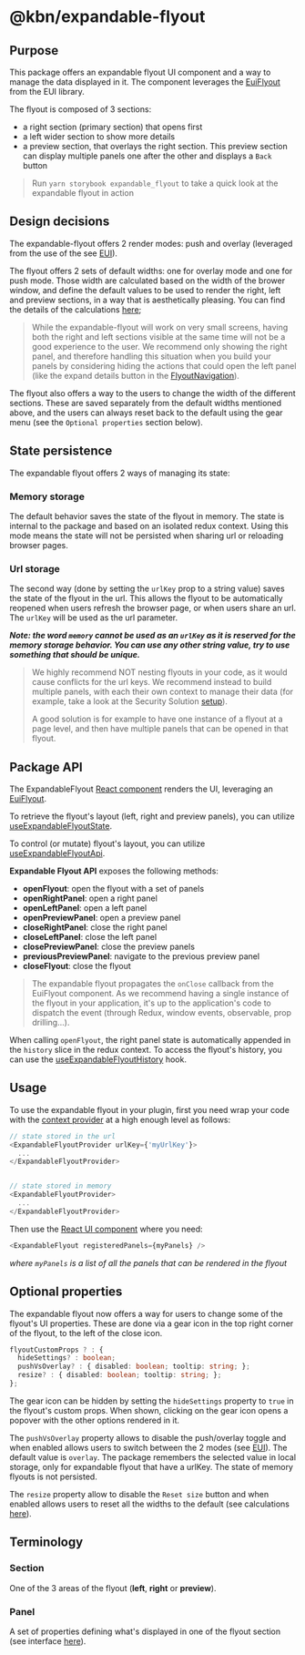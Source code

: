 # @kbn/expandable-flyout

## Purpose

This package offers an expandable flyout UI component and a way to manage the data displayed in it. The component
leverages the [EuiFlyout](https://github.com/elastic/eui/tree/main/src/components/flyout) from the EUI library.

The flyout is composed of 3 sections:

- a right section (primary section) that opens first
- a left wider section to show more details
- a preview section, that overlays the right section. This preview section can display multiple panels one after the
  other and displays a `Back` button

> Run `yarn storybook expandable_flyout` to take a quick look at the expandable flyout in action

## Design decisions

The expandable-flyout offers 2 render modes: push and overlay (leveraged from the use of the
see [EUI](https://eui.elastic.co/#/layout/flyout#push-versus-overlay)).

The flyout offers 2 sets of default widths: one for overlay mode and one for push mode. Those width are calculated based
on the width of the brower window, and define the default values to be used to render the right, left and preview
sections, in a way that is aesthetically pleasing. You can find the details of the
calculations [here](https://github.com/elastic/kibana/blob/main/x-pack/solutions/security/packages/expandable-flyout/src/hooks/use_window_width.ts);

> While the expandable-flyout will work on very small screens, having both the right and left sections visible at the
> same time will not be a good experience to the user. We recommend only showing the right panel, and therefore handling
> this situation when you build your panels by considering hiding the actions that could open the left panel (like the
> expand details button in
> the [FlyoutNavigation](https://github.com/elastic/kibana/tree/main/x-pack/solutions/security/plugins/security_solution/public/flyout/shared/components/flyout_navigation.tsx)).

The flyout also offers a way to the users to change the width of the different sections. These are saved separately from
the default widths mentioned above, and the users can always reset back to the default using the gear menu (see the
`Optional properties` section below).

## State persistence

The expandable flyout offers 2 ways of managing its state:

### Memory storage

The default behavior saves the state of the flyout in memory. The state is internal to the package and based on an
isolated redux context. Using this mode means the state will not be persisted when sharing url or reloading browser
pages.

### Url storage

The second way (done by setting the `urlKey` prop to a string value) saves the state of the flyout in the url. This
allows the flyout to be automatically reopened when users refresh the browser page, or when users share an url. The
`urlKey` will be used as the url parameter.

**_Note: the word `memory` cannot be used as an `urlKey` as it is reserved for the memory storage behavior. You can use
any other string value, try to use something that should be unique._**

> We highly recommend NOT nesting flyouts in your code, as it would cause conflicts for the url keys. We recommend
> instead to build multiple panels, with each their own context to manage their data (for example, take a look at the
> Security
> Solution [setup](https://github.com/elastic/kibana/tree/main/x-pack/solutions/security/plugins/security_solution/public/flyout)).
>
> A good solution is for example to have one instance of a flyout at a page level, and then have multiple panels that
> can be opened in that flyout.

## Package API

The
ExpandableFlyout [React component](https://github.com/elastic/kibana/tree/main/x-pack/solutions/security/packages/expandable-flyout/src/index.tsx)
renders the UI, leveraging an [EuiFlyout](https://eui.elastic.co/#/layout/flyout).

To retrieve the flyout's layout (left, right and preview panels), you can
utilize [useExpandableFlyoutState](https://github.com/elastic/kibana/blob/main/x-pack/solutions/security/packages/expandable-flyout/src/hooks/use_expandable_flyout_state.ts).

To control (or mutate) flyout's layout, you can
utilize [useExpandableFlyoutApi](https://github.com/elastic/kibana/blob/main/x-pack/solutions/security/packages/expandable-flyout/src/hooks/use_expandable_flyout_api.ts).

**Expandable Flyout API** exposes the following methods:

- **openFlyout**: open the flyout with a set of panels
- **openRightPanel**: open a right panel
- **openLeftPanel**: open a left panel
- **openPreviewPanel**: open a preview panel
- **closeRightPanel**: close the right panel
- **closeLeftPanel**: close the left panel
- **closePreviewPanel**: close the preview panels
- **previousPreviewPanel**: navigate to the previous preview panel
- **closeFlyout**: close the flyout

> The expandable flyout propagates the `onClose` callback from the EuiFlyout component. As we recommend having a single
> instance of the flyout in your application, it's up to the application's code to dispatch the event (through Redux,
> window events, observable, prop drilling...).

When calling `openFlyout`, the right panel state is automatically appended in the `history` slice in the redux context.
To access the flyout's history, you can use
the [useExpandableFlyoutHistory](https://github.com/elastic/kibana/blob/main/x-pack/solutions/security/packages/expandable-flyout/src/hooks/use_expandable_flyout_history.ts)
hook.

## Usage

To use the expandable flyout in your plugin, first you need wrap your code with
the [context provider](https://github.com/elastic/kibana/blob/main/x-pack/solutions/security/packages/expandable-flyout/src/context.tsx)
at a high enough level as follows:

```typescript jsx
// state stored in the url
<ExpandableFlyoutProvider urlKey={'myUrlKey'}>
  ...
</ExpandableFlyoutProvider>


// state stored in memory
<ExpandableFlyoutProvider>
  ...
</ExpandableFlyoutProvider>
```

Then use
the [React UI component](https://github.com/elastic/kibana/tree/main/x-pack/solutions/security/packages/expandable-flyout/src/index.tsx)
where you need:

```typescript jsx
<ExpandableFlyout registeredPanels={myPanels} />
```

_where `myPanels` is a list of all the panels that can be rendered in the flyout_

## Optional properties

The expandable flyout now offers a way for users to change some of the flyout's UI properties. These are done via a gear
icon in the top right corner of the flyout, to the left of the close icon.

```typescript
flyoutCustomProps ? : {
  hideSettings? : boolean;
  pushVsOverlay? : { disabled: boolean; tooltip: string; };
  resize? : { disabled: boolean; tooltip: string; };
};
```

The gear icon can be hidden by setting the `hideSettings` property to `true` in the flyout's custom props. When shown,
clicking on the gear icon opens a popover with the other options rendered in it.

The `pushVsOverlay` property allows to disable the push/overlay toggle and when enabled allows users to switch between
the 2 modes (see [EUI](https://eui.elastic.co/#/layout/flyout#push-versus-overlay)). The default value is `overlay`. The
package remembers the selected value in local storage, only for expandable flyout that have a urlKey. The state of
memory flyouts is not persisted.

The `resize` property allow to disable the `Reset size` button and when enabled allows users to reset all the widths to
the default (see
calculations [here](https://github.com/elastic/kibana/blob/main/x-pack/solutions/security/packages/expandable-flyout/src/hooks/use_window_width.ts)).

## Terminology

### Section

One of the 3 areas of the flyout (**left**, **right** or **preview**).

### Panel

A set of properties defining what's displayed in one of the flyout section (see
interface [here](https://github.com/elastic/kibana/blob/main/x-pack/solutions/security/packages/expandable-flyout/src/types.ts)).
